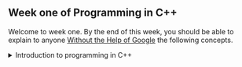 ## Week one of Programming in C++
Welcome to week one. By the end of this week, you should be able to explain to anyone [Without the Help of Google](https://fs.blog/feynman-learning-technique/?fbclid=IwAR2K5_BGPVo0QjJXkOIIqNsqcXK4lTskPWJvA0asKQIGtCPWaQBdKmj1Ztg) the following concepts.  

<details>
<Summary>Introduction to programming in C++ </summary>
<a href="https://www.techopedia.com/definition/26184/c-plus-plus-programming-language">What is C++</a>
<br/>
<a href="https://www.toppr.com/guides/computer-science/introduction-to-c/getting-started-with-c/structure-of-a-c-program/">The structure of a C++ programm </a>
</br>
</details>
